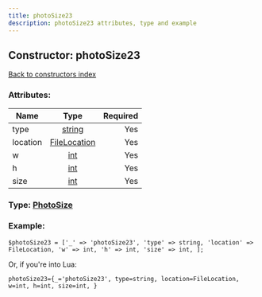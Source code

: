 ```yaml
---
title: photoSize23
description: photoSize23 attributes, type and example
---
```

## Constructor: photoSize23  
[Back to constructors index](index.md)



### Attributes:

| Name     |    Type       | Required |
|----------|:-------------:|---------:|
|type|[string](../types/string.md) | Yes|
|location|[FileLocation](../types/FileLocation.md) | Yes|
|w|[int](../types/int.md) | Yes|
|h|[int](../types/int.md) | Yes|
|size|[int](../types/int.md) | Yes|



### Type: [PhotoSize](../types/PhotoSize.md)


### Example:

```
$photoSize23 = ['_' => 'photoSize23', 'type' => string, 'location' => FileLocation, 'w' => int, 'h' => int, 'size' => int, ];
```  

Or, if you're into Lua:  


```
photoSize23={_='photoSize23', type=string, location=FileLocation, w=int, h=int, size=int, }

```


